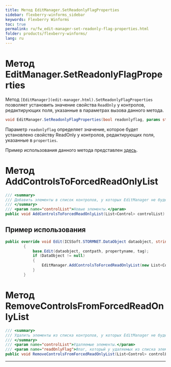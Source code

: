 ```yaml
---
title: Метод EditManager.SetReadonlyFlagProperties
sidebar: flexberry-winforms_sidebar
keywords: Flexberry Winforms
toc: true
permalink: ru/fw_edit-manager-set-readonly-flag-properties.html
folder: products/flexberry-winforms/
lang: ru
---
```

# Метод EditManager.SetReadonlyFlagProperties
Метод `[EditManager](edit-manager.html).SetReadonlyFlagProperties` позволяет установить значение свойства `ReadOnly` у контролов, редактирующих поля, указанные в параметрах вызова данного метода.
```cs
void EditManager.SetReadonlyFlagProperties(bool readonlyflag, params string[] properties)
```
Параметр `readonlyflag` определяет значение, которое будет установлено свойству ReadOnly у контролов, редактирующих поля, указанные в `properties`.


Пример использования данного метода представлен [здесь](different-applications-and-fields.html).
# Метод AddControlsToForcedReadOnlyList

```cs
/// <summary>
/// Добавить элементы в список контролов, у которых EditManager не будет менять флаг ReadOnly.
/// </summary>
/// <param name="controlList">Новые элементы.</param>
public void AddControlsToForcedReadOnlyList(List<Control> controlList)
```
## Пример использования
```cs 
public override void Edit(ICSSoft.STORMNET.DataObject dataobject, string contpath, string propertyname, object tag)
        {
            base.Edit(dataobject, contpath, propertyname, tag);
            if (DataObject != null)
            {
                EditManager.AddControlsToForcedReadOnlyList(new List<Control>() { ctrlФИО });
            }
        }
```


# Метод RemoveControlsFromForcedReadOnlyList
```cs 
/// <summary>
/// Удалить элементы из списка контролов, у которых EditManager не будет менять флаг ReadOnly.
/// </summary>
/// <param name="controlList">Удаляемые элементы.</param>
/// <param name="readOnlyFlag">Флаг, который у удаляемых из списка элементов нужно проставить в свойство ReadOnly.</param>
public void RemoveControlsFromForcedReadOnlyList(List<Control> controlList, bool readOnlyFlag = false)
```

----